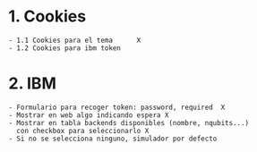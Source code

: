 
# 1.  Cookies
    - 1.1 Cookies para el tema      X
    - 1.2 Cookies para ibm token

# 2. IBM
    - Formulario para recoger token: password, required  X
    - Mostrar en web algo indicando espera X
    - Mostrar en tabla backends disponibles (nombre, nqubits...)
      con checkbox para seleccionarlo X
    - Si no se selecciona ninguno, simulador por defecto



